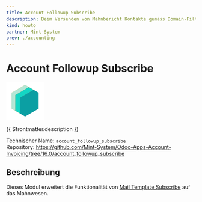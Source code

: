 ```yaml
---
title: Account Followup Subscribe
description: Beim Versenden von Mahnbericht Kontakte gemäss Domain-Filter abonnieren.
kind: howto
partner: Mint-System
prev: ./accounting
---
```


# Account Followup Subscribe

![icon_oms_box](attachments/icons_odoo_mint_system.png)

{{ $frontmatter.description }}

Technischer Name: `account_followup_subscribe`\
Repository: <https://github.com/Mint-System/Odoo-Apps-Account-Invoicing/tree/16.0/account_followup_subscribe>

## Beschreibung

Dieses Modul erweitert die Funktionalität von [Mail Template Subscribe](Mail%20Template%20Subscribe.md) auf das Mahnwesen.
